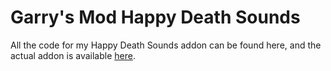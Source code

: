 # Garry's Mod Happy Death Sounds
All the code for my Happy Death Sounds addon can be found here, and the actual addon is available [here](https://steamcommunity.com/sharedfiles/filedetails/?id=407579727).
